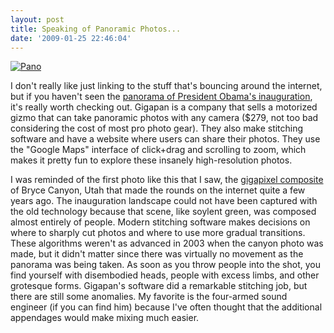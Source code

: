 ```yaml
---
layout: post
title: Speaking of Panoramic Photos...
date: '2009-01-25 22:46:04'
---
```



[![Pano](http://res.cloudinary.com/meshulam/image/upload/h_227,w_550/v1437619475/inaugpano_peuxqq.jpg "Pano")](http://gigapan.org/viewGigapan.php?id=15374)

I don't really like just linking to the stuff that's bouncing around the internet, but if you haven't seen the [panorama of President Obama's inauguration](http://gigapan.org/viewGigapan.php?id=15374), it's really worth checking out. Gigapan is a company that sells a motorized gizmo that can take panoramic photos with any camera ($279, not too bad considering the cost of most pro photo gear). They also make stitching software and have a website where users can share their photos. They use the "Google Maps" interface of click+drag and scrolling to zoom, which makes it pretty fun to explore these insanely high-resolution photos.

I was reminded of the first photo like this that I saw, the [gigapixel composite](http://www.tawbaware.com/maxlyons/gigapixel.htm) of Bryce Canyon, Utah that made the rounds on the internet quite a few years ago. The inauguration landscape could not have been captured with the old technology because that scene, like soylent green, was composed almost entirely of people. Modern stitching software makes decisions on where to sharply cut photos and where to use more gradual transitions. These algorithms weren't as advanced in 2003 when the canyon photo was made, but it didn't matter since there was virtually no movement as the panorama was being taken. As soon as you throw people into the shot, you find yourself with disembodied heads, people with excess limbs, and other grotesque forms. Gigapan's software did a remarkable stitching job, but there are still some anomalies. My favorite is the four-armed sound engineer (if you can find him) because I've often thought that the additional appendages would make mixing much easier.


